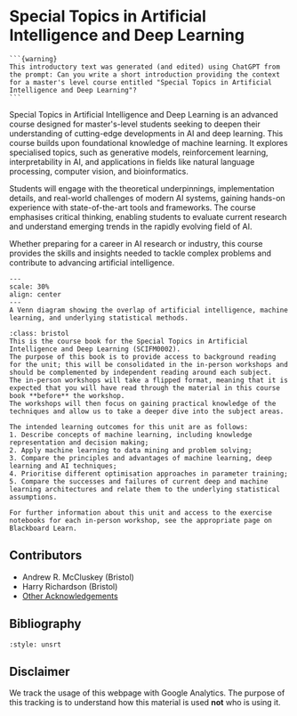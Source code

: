 # Special Topics in Artificial Intelligence and Deep Learning

````{margin}
```{warning}
This introductory text was generated (and edited) using ChatGPT from the prompt: Can you write a short introduction providing the context for a master's level course entitled "Special Topics in Artificial Intelligence and Deep Learning"?
```
````
Special Topics in Artificial Intelligence and Deep Learning is an advanced course designed for master's-level students seeking to deepen their understanding of cutting-edge developments in AI and deep learning.
This course builds upon foundational knowledge of machine learning. 
It explores specialised topics, such as generative models, reinforcement learning, interpretability in AI, and applications in fields like natural language processing, computer vision, and bioinformatics.

Students will engage with the theoretical underpinnings, implementation details, and real-world challenges of modern AI systems, gaining hands-on experience with state-of-the-art tools and frameworks. 
The course emphasises critical thinking, enabling students to evaluate current research and understand emerging trends in the rapidly evolving field of AI.

Whether preparing for a career in AI research or industry, this course provides the skills and insights needed to tackle complex problems and contribute to advancing artificial intelligence.

```{figure} ./images/venn-diagram.png
---
scale: 30%
align: center
---
A Venn diagram showing the overlap of artificial intelligence, machine learning, and underlying statistical methods.
```

```{admonition} Bristol Only
:class: bristol
This is the course book for the Special Topics in Artificial Intelligence and Deep Learning (SCIFM0002). 
The purpose of this book is to provide access to background reading for the unit; this will be consolidated in the in-person workshops and should be complemented by independent reading around each subject. 
The in-person workshops will take a flipped format, meaning that it is expected that you will have read through the material in this course book **before** the workshop. 
The workshops will then focus on gaining practical knowledge of the techniques and allow us to take a deeper dive into the subject areas. 

The intended learning outcomes for this unit are as follows: 
1. Describe concepts of machine learning, including knowledge representation and decision making;
2. Apply machine learning to data mining and problem solving;
3. Compare the principles and advantages of machine learning, deep learning and AI techniques;
4. Prioritise different optimisation approaches in parameter training;
5. Compare the successes and failures of current deep and machine learning architectures and relate them to the underlying statistical assumptions.

For further information about this unit and access to the exercise notebooks for each in-person workshop, see the appropriate page on Blackboard Learn. 
```

## Contributors 

- Andrew R. McCluskey (Bristol)
- Harry Richardson (Bristol)
- [Other Acknowledgements](./acknowledgements.md)

## Bibliography

```{bibliography}
:style: unsrt
```

## Disclaimer

We track the usage of this webpage with Google Analytics. 
The purpose of this tracking is to understand how this material is used **not** who is using it. 